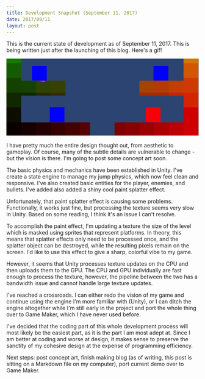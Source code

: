 ```yaml
---
title: Development Snapshot (September 11, 2017)
date: 2017/09/11
layout: post
---
```


This is the current state of development as of September 11, 2017. This is being written just after the launching of this blog. Here's a gif!

![first gif](/assets/img/firstgif.gif)

I have pretty much the entire design thought out, from aesthetic to gameplay. Of course, many of the subtle details are vulnerable to change - but the vision is there. I'm going to post some concept art soon.

The basic physics and mechanics have been established in Unity. I've create a state engine to manage my jump physics, which now feel clean and responsive. I've also created basic entities for the player, enemies, and bullets. I've added also added a shiny cool paint splatter effect.

Unfortunately, that paint splatter effect is causing some problems. Functionally, it works just fine, but processing the texture seems very slow in Unity. Based on some reading, I think it's an issue I can't resolve.

To accomplish the paint effect, I'm updating a texture the size of the level which is masked using sprites that represent platforms. In theory, this means that splatter effects only need to be processed once, and the splatter object can be destroyed, while the resulting pixels remain on the screen. I'd like to use this effect to give a sharp, colorful vibe to my game.

However, it seems that Unity processes texture updates on the CPU and then uploads them to the GPU. The CPU and GPU individually are fast enough to process the texture, however, the pipeline between the two has a bandwidth issue and cannot handle large texture updates.

I've reached a crossroads. I can either redo the vision of my game and continue using the engine I'm more familiar with (Unity), or I can ditch the engine altogether while I'm still early in the project and port the whole thing over to Game Maker, which I have never used before.

I've decided that the coding part of this whole development process will most likely be the easiest part, as it is the part I am most adept at. Since I am better at coding and worse at design, it makes sense to preserve the sanctity of my cohesive design at the expense of programming efficiency.

Next steps: post concept art, finish making blog (as of writing, this post is sitting on a Markdown file on my computer), port current demo over to Game Maker.